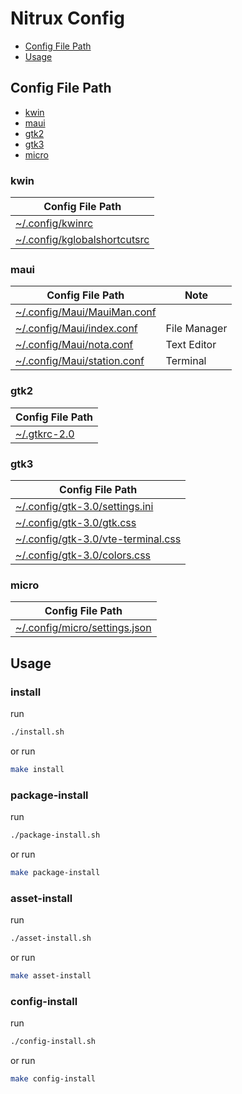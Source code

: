 

# Nitrux Config

* [Config File Path](#config-file-path)
* [Usage](#usage)




## Config File Path

* [kwin](#kwin)
* [maui](#maui)
* [gtk2](#gtk2)
* [gtk3](#gtk3)
* [micro](#micro)




### kwin

| Config File Path |
| --- |
| [~/.config/kwinrc](./asset/overlay/etc/skel/.config/kwinrc) |
| [~/.config/kglobalshortcutsrc](./asset/overlay/etc/skel/.config/kglobalshortcutsrc) |




### maui

| Config File Path | Note |
| ---------------- | ---- |
| [~/.config/Maui/MauiMan.conf](./asset/overlay/etc/skel/.config/Maui/MauiMan.conf) | |
| [~/.config/Maui/index.conf](./asset/overlay/etc/skel/.config/Maui/index.conf) | File Manager |
| [~/.config/Maui/nota.conf](./asset/overlay/etc/skel/.config/Maui/nota.conf) | Text Editor |
| [~/.config/Maui/station.conf](./asset/overlay/etc/skel/.config/Maui/station.conf) | Terminal |




### gtk2

| Config File Path |
| --- |
| [~/.gtkrc-2.0](./asset/overlay/etc/skel/.gtkrc-2.0) |




### gtk3

| Config File Path |
| --- |
| [~/.config/gtk-3.0/settings.ini](./asset/overlay/etc/skel/.config/gtk-3.0/settings.ini) |
| [~/.config/gtk-3.0/gtk.css](./asset/overlay/etc/skel/.config/gtk-3.0/gtk.css) |
| [~/.config/gtk-3.0/vte-terminal.css](./asset/overlay/etc/skel/.config/gtk-3.0/vte-terminal.css) |
| [~/.config/gtk-3.0/colors.css](./asset/overlay/etc/skel/.config/gtk-3.0/colors.css) |




### micro

| Config File Path |
| --- |
| [~/.config/micro/settings.json](./asset/overlay/etc/skel/.config/micro/settings.json) |




## Usage


### install

run

``` sh
./install.sh
```

or run

``` sh
make install
```


### package-install

run

``` sh
./package-install.sh
```

or run

``` sh
make package-install
```


### asset-install

run

``` sh
./asset-install.sh
```

or run

``` sh
make asset-install
```


### config-install

run

``` sh
./config-install.sh
```

or run

``` sh
make config-install
```
